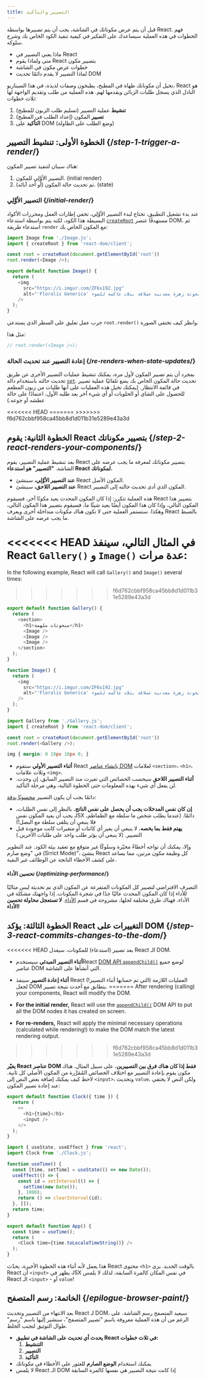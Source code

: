 ```yaml
---
title: التصيير والتأكيد
---
```


<Intro>

قبل أن يتم عرض مكوناتك في الشاشة، يجب أن يتم تصييرها بواسطة React. فهم الخطوات في هذه العملية سيساعدك على التفكير في كيفية تنفيذ الكود الخاص بك وشرح سلوكه.

</Intro>

<YouWillLearn>

* ماذا يعني التصيير في React
* متى ولماذا يقوم React بتصيير مكون
* خطوات عرض مكون في الشاشة
* لماذا التصيير لا يقدم دائمًا تحديث DOM

</YouWillLearn>

تخيل أن مكوناتك طهاة في المطبخ، يطبخون وصفات لذيذة، في هذا السيناريو، React هو النادل الذي يسجل طلبات الزبائن ويقدمها لهم. هذه العملية من طلب وتقديم الواجهة لها ثلاث خطوات:

1. **تنشيط** عملية التصيير (تسليم طلب الزبون للمطبخ)
2. **تصيير** المكون (إعداد الطلب في المطبخ)
3. **التأكيد** على DOM (وضع الطلب على الطاولة)

<IllustrationBlock sequential>
  <Illustration caption="تنشيط" alt="تمثل React دور خادم المطعم، تجلب الطلبات من المستخدمين وتوصلها إلى مطبخ المكونات" src="/images/docs/illustrations/i_render-and-commit1.png" />
  <Illustration catpion="تصيير" alt="يقدم الطاهي (بطاقة Card) مكون Card جديد لـ React" src="/images/docs/illustrations/i_render-and-commit2.png" />
  <Illustration caption="تأكيد" alt="يقدم React البطاقة للمستخدم على طاولته" src="/images/docs/illustrations/i_render-and-commit3.png" />
</IllustrationBlock>

## الخطوة الأولى: تنشيط التصيير {/*step-1-trigger-a-render*/}

هناك سببان لتنفيذ تصيير المكون:

1. التصيير الأوَّلِي للمكون. (initial render)
2. تم تحديث حالة المكون (أو أحد آبائه). (state)

### التصيير الأوَّلِي {/*initial-render*/}

عند بدء تشغيل التطبيق، تحتاج لبدء التصيير الأوَّلِي، تخفي إطارات العمل ومحررات الأكواد البسيطة هذا الكود، لكنه يتم بواسطة استدعاء [`createRoot`](/reference/react-dom/client/createRoot) مستهدفًا عنصر DOM، ثم استدعاء طريقة `render` مع المكون الخاص بك:

<Sandpack>

```js src/index.js active
import Image from './Image.js';
import { createRoot } from 'react-dom/client';

const root = createRoot(document.getElementById('root'))
root.render(<Image />);
```

```js src/Image.js
export default function Image() {
  return (
    <img
      src="https://i.imgur.com/ZF6s192.jpg"
      alt="'Floralis Generica' لإدواردو كاتالانو: منحوتة زهرة معدنية عملاقة بتلات عاكسة للضوء"
    />
  );
}
```

</Sandpack>

جرب عمل تعليق على السطر الذي يستدعي `root.render()` وانظر كيف تختفي الصورة. 

مثل هذا: 

```js
// root.render(<Image />);
```

### إعادة التصيير عند تحديث الحالة {/*re-renders-when-state-updates*/}

بمجرد أن يتم تصيير المكون لأول مرة، يمكنك تنشيط عمليات التصيير الأخرى عن طريق تحديث حالته باستخدام دالة [`set`](/reference/react/useState#setstate). تحديث حالة المكون الخاص بك يضع تلقائيًا عملية تصيير في قائمة الانتظار. (يمكنك تخيل هذه العمليات على أنها طلبات من زبون المطعم للحصول على الشاي أو الحلويات أو أي شيء آخر بعد طلبه الأول، اعتمادًا على حالة عطشه أو جوعه.)

<IllustrationBlock sequential>
<<<<<<< HEAD
  <Illustration caption="تحديث الحالة..." alt="React كخادم في مطعم، يقدم واجهة مستخدم بطاقة للمستخدم، ويمثل المستخدم بزبون مع مؤشر لرأسه. يعبر الزبون عن رغبته في الحصول على بطاقة وردية، وليس سوداء!" src="/images/docs/illustrations/i_rerender1.png" />
  <Illustration caption="...يؤدي إلى..." alt="يعود React إلى مطبخ المكونات ويخبر طاهي البطاقات أنه يحتاج إلى بطاقة وردية." src="/images/docs/illustrations/i_rerender2.png" />
  <Illustration caption="...تصيير!" alt="يعطي طاهي البطاقات React البطاقة الوردية." src="/images/docs/illustrations/i_rerender3.png" />
=======
  <Illustration caption="State update..." alt="React as a server in a restaurant, serving a Card UI to the user, represented as a patron with a cursor for their head. The patron expresses they want a pink card, not a black one!" src="/images/docs/illustrations/i_rerender1.png" />
  <Illustration caption="...triggers..." alt="React returns to the Component Kitchen and tells the Card Chef they need a pink Card." src="/images/docs/illustrations/i_rerender2.png" />
  <Illustration caption="...render!" alt="The Card Chef gives React the pink Card." src="/images/docs/illustrations/i_rerender3.png" />
>>>>>>> f6d762cbbf958ca45bb8d1d011b31e5289e43a3d
</IllustrationBlock>

## الخطوة الثانية: يقوم React بتصيير مكوناتك {/*step-2-react-renders-your-components*/}

بعد تنشيط عملية التصيير، يقوم React بتصيير مكوناتك لمعرفة ما يجب عرضه على الشاشة. **"التصيير" هو استدعاء React لمكوناتك.**

* **عند التصيير الأوَّلِي،** سينشئ React المكون الأصل.
* **عند التصيير اللاحق،** سينشئ React المكون الذي أدى تحديث حالته إلى التصيير.

هذه العملية تتكرر: إذا كان المكون المحدث يعيد مكونًا آخر، فسيقوم React بتصيير هذا المكون التالي، وإذا كان هذا المكون أيضًا يعيد شيئًا ما، فسيقوم بتصيير هذا المكون التالي، وهكذا. ستستمر العملية حتى لا تكون هناك مكونات متداخلة أخرى ويعرف React بالضبط ما يجب عرضه على الشاشة.

<<<<<<< HEAD
في المثال التالي، سينفذ React `Gallery()` و `Image()` عدة مرات:
=======
In the following example, React will call `Gallery()` and `Image()` several times:
>>>>>>> f6d762cbbf958ca45bb8d1d011b31e5289e43a3d

<Sandpack>

```js src/Gallery.js active
export default function Gallery() {
  return (
    <section>
      <h1>منحوتات ملهمة</h1>
      <Image />
      <Image />
      <Image />
    </section>
  );
}

function Image() {
  return (
    <img
      src="https://i.imgur.com/ZF6s192.jpg"
      alt="'Floralis Generica' لإدواردو كاتالانو: منحوتة زهرة معدنية عملاقة بتلات عاكسة للضوء"
    />
  );
}
```

```js src/index.js
import Gallery from './Gallery.js';
import { createRoot } from 'react-dom/client';

const root = createRoot(document.getElementById('root'))
root.render(<Gallery />);
```

```css
img { margin: 0 10px 10px 0; }
```

</Sandpack>

* **أثناء التصيير الأولي** ستقوم React [بإنشاء عناصر DOM](https://developer.mozilla.org/docs/Web/API/Document/createElement) لعلامات `<section>`، `<h1>`، وثلاث علامات `<img>`.
* **أثناء التصيير اللاحق** سيحسب الخصائص التي تغيرت منذ التصيير السابق، إن وجدت. لن يفعل أي شيء بهذه المعلومات حتى الخطوة التالية، وهي مرحلة التأكيد.

<Pitfall>

دائمًا يجب أن يكون التصيير [محسوبًا بدقة](/learn/keeping-components-pure):

* **إن كان نفس المدخلات يجب أن يحصل على نفس الناتج.** بالنظر إلى نفس الطلبات، يجب أن يعيد المكون نفس JSX دائمًا. (عندما يطلب شخص ما سلطة مع الطماطم، فلا ينبغي أن يتلقى سلطة مع البصل!)
* **يهتم فقط بما يخصه.** لا ينبغي أن يغير أي كائنات أو متغيرات كانت موجودة قبل التصيير. (لا ينبغي أن يؤثر طلب واحد على طلبات الآخرين.)

وإلا، يمكنك أن تواجه أخطاءً محيّرة وسلوكًا غير متوقع مع تعقيد بيئة الكود. عند التطوير في "وضع صارم (Srrict Mode)"، ينشئ React كل وظيفة مكون مرتين، مما يساعد على كشف الأخطاء الناتجة عن الوظائف غير النقية.

</Pitfall>

<DeepDive>

#### تحسين الأداء {/*optimizing-performance*/}

التصرف الافتراضي لتصيير كل المكونات المتفرعة عن المكون الذي تم تحديثة ليس مثاليًا للأداء إذا كان المكون المحدث عاليًا جدًا في شجرة المكونات. إذا واجهتك مشكلة في الأداء، فهناك طرق مختلفة لحلها، مشروحة في قسم [الأداء](https://reactjs.org/docs/optimizing-performance.html). **لا تستعجل محاولة تحسين الأداء!**

</DeepDive>

## الخطوة الثالثة: يؤكد React التغييرات على DOM {/*step-3-react-commits-changes-to-the-dom*/}

<<<<<<< HEAD
بعد تصيير (استدعاء) للمكونات، سيعدل React الـ DOM.

* **أثناء التصيير المبدئي** سيستخدمReact [DOM API `appendChild()`](https://developer.mozilla.org/docs/Web/API/Node/appendChild) لوضع جميع عناصر DOM التي أنشأها على الشاشة.
* **أثناء إعادة التصيير** سينفذ React العمليات اللازمة (التي تم حسابها أثناء التصيير!) لجعل DOM يتطابق مع أحدث نتيجة تصيير.
=======
After rendering (calling) your components, React will modify the DOM.

* **For the initial render,** React will use the [`appendChild()`](https://developer.mozilla.org/docs/Web/API/Node/appendChild) DOM API to put all the DOM nodes it has created on screen.
* **For re-renders,** React will apply the minimal necessary operations (calculated while rendering!) to make the DOM match the latest rendering output.
>>>>>>> f6d762cbbf958ca45bb8d1d011b31e5289e43a3d

**يغيّر React عناصر DOM فقط إذا كان هناك فرق بين التصييرين.** على سبيل المثال، هناك مكون يقوم بإعادة التصيير مع اختلاف الخصائص المُمَرَّرة من المكون الأصلي كل ثانية. لاحظ كيف يمكنك إضافة بعض النص إلى `<input>`، وتحديث `value`، ولكن النص لا يختفي عند إعادة تصيير المكون:

<Sandpack>

```js src/Clock.js active
export default function Clock({ time }) {
  return (
    <>
      <h1>{time}</h1>
      <input />
    </>
  );
}
```

```js src/App.js hidden
import { useState, useEffect } from 'react';
import Clock from './Clock.js';

function useTime() {
  const [time, setTime] = useState(() => new Date());
  useEffect(() => {
    const id = setInterval(() => {
      setTime(new Date());
    }, 1000);
    return () => clearInterval(id);
  }, []);
  return time;
}

export default function App() {
  const time = useTime();
  return (
    <Clock time={time.toLocaleTimeString()} />
  );
}
```

</Sandpack>

هذا يعمل لأنه أثناء هذه الخطوة الأخيرة، يحدّث React محتوى `<h1>` بالوقت الجديد. يرى React أن `<input>` يظهر في JSX في نفس المكان كالمرة السابقة، لذلك لا يلمس React الـ `<input>` - أو `value`!

## الخاتمة: رسم المتصفح {/*epilogue-browser-paint*/}

بعد الانتهاء من التصيير وتحديث React لـ DOM، سيعيد المتصفح رسم الشاشة. على الرغم من أن هذه العملية معروفة باسم "تصيير المتصفح"، سنشير إليها باسم "رسم" طوال التوثيق لتجنب الخلط.

<Illustration alt="رسم المتصفح: لا يزال حيًَا مع عنصر البطاقة'." src="/images/docs/illustrations/i_browser-paint.png" />

<Recap>

* **يحدث أي تحديث على الشاشة في تطبيق React في ثلاث خطوات:**
  1. **التنشيط**
  2. **التصيير**
  3. **التأكيد**
* يمكنك استخدام **الوضع الصارم** للعثور على الأخطاء في مكوناتك
* لا يلمس React الـ DOM إذا كانت نتيجة التصيير هي نفسها كالمرة السابقة

</Recap>

